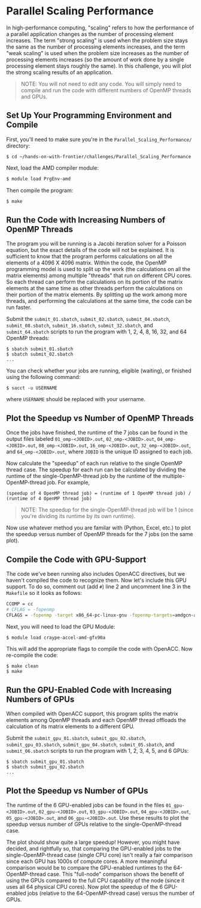 # Parallel Scaling Performance

In high-performance computing, "scaling" refers to how the performance of a parallel application changes as the number of processing element increases. The term "strong scaling" is used when the problem size stays the same as the number of processing elements increases, and the term "weak scaling" is used when the problem size increases as the number of processing elements increases (so the amount of work done by a single processing element stays roughly the same). In this challenge, you will plot the strong scaling results of an application.

> NOTE: You will not need to edit any code. You will simply need to compile and run the code with different numbers of OpenMP threads and GPUs.

## Set Up Your Programming Environment and Compile

First, you'll need to make sure you're in the `Parallel_Scaling_Performance/` directory:

```
$ cd ~/hands-on-with-frontier/challenges/Parallel_Scaling_Performance
```

Next, load the AMD compiler module:

```bash
$ module load PrgEnv-amd
```

Then compile the program:

```bash
$ make
```

## Run the Code with Increasing Numbers of OpenMP Threads

The program you will be running is a Jacobi iteration solver for a Poisson equation, but the exact details of the code will not be explained. It is sufficient to know that the program performs calculations on all the elements of a 4096 X 4096 matrix. Within the code, the OpenMP programming model is used to split up the work (the calculations on all the matrix elements) among multiple "threads" that run on different CPU cores. So each thread can perform the calculations on its portion of the matrix elements at the same time as other threads perform the calculations on their portion of the matrix elements. By splitting up the work among more threads, and performing the calculations at the same time, the code can be run faster.

Submit the `submit_01.sbatch`, `submit_02.sbatch`, `submit_04.sbatch`, `submit_08.sbatch`, `submit_16.sbatch`, `submit_32.sbatch`, and `submit_64.sbatch` scripts to run the program with 1, 2, 4, 8, 16, 32, and 64 OpenMP threads:

```
$ sbatch submit_01.sbatch
$ sbatch submit_02.sbatch
...
```

You can check whether your jobs are running, eligible (waiting), or finished using the following command:

```
$ sacct -u USERNAME
```
where `USERNAME` should be replaced with your username.

## Plot the Speedup vs Number of OpenMP Threads

Once the jobs have finished, the runtime of the 7 jobs can be found in the output files labeled `01_omp-<JOBID>.out`, `02_omp-<JOBID>.out`, `04_omp-<JOBID>.out`, `08_omp-<JOBID>.out`, `16_omp-<JOBID>.out`, `32_omp-<JOBID>.out`, and `64_omp-<JOBID>.out`, where `JOBID` is the unique ID assigned to each job.

Now calculate the "speedup" of each run relative to the single OpenMP thread case. The speedup for each run can be calculated by dividing the runtime of the single-OpenMP-thread job by the runtime of the multiple-OpenMP-thread job. For example,

```
(speedup of 4 OpenMP thread job) = (runtime of 1 OpenMP thread job) / (runtime of 4 OpenMP thread job) 
```

> NOTE: The speedup for the single-OpenMP-thread job will be 1 (since you're dividing its runtime by its own runtime).

Now use whatever method you are familar with (Python, Excel, etc.) to plot the speedup versus number of OpenMP threads for the 7 jobs (on the same plot). 

## Compile the Code with GPU-Support

The code we've been running also includes OpenACC directives, but we haven't compiled the code to recognize them. Now let's include this GPU support. To do so, comment out (add `#`) line 2 and uncomment line 3 in the `Makefile` so it looks as follows:

```bash
CCOMP = cc
# CFLAG = -fopenmp
CFLAGS = -fopenmp -target x86_64-pc-linux-gnu -fopenmp-targets=amdgcn-amd-amdhsa -Xopenmp-target=amdgcn-amd-amdhsa -march=gfx90a
```

Next, you will need to load the GPU Module:

```bash
$ module load craype-accel-amd-gfx90a
```

This will add the appropriate flags to compile the code with OpenACC. Now re-compile the code:

```
$ make clean
$ make
```

## Run the GPU-Enabled Code with Increasing Numbers of GPUs

When compiled with OpenACC support, this program splits the matrix elements among OpenMP threads and each OpenMP thread offloads the calculation of its matrix elements to a different GPU.  

Submit the `submit_gpu_01.sbatch`, `submit_gpu_02.sbatch`, `submit_gpu_03.sbatch`, `submit_gpu_04.sbatch`, `submit_05.sbatch`, and `submit_06.sbatch` scripts to run the program with 1, 2, 3, 4, 5, and 6 GPUs:

```
$ sbatch submit_gpu_01.sbatch
$ sbatch submit_gpu_02.sbatch
...
```

## Plot the Speedup vs Number of GPUs

The runtime of the 6 GPU-enabled jobs can be found in the files `01_gpu-<JOBID>.out`, `02_gpu-<JOBID>.out`, `03_gpu-<JOBID>.out`, `04_gpu-<JOBID>.out`, `05_gpu-<JOBID>.out`, and `06_gpu-<JOBID>.out`. Use these results to plot the speedup versus number of GPUs relative to the single-OpenMP-thread case. 

The plot should show quite a large speedup! However, you might have decided, and rightfully so, that comparing the GPU-enabled jobs to the single-OpenMP-thread case (single CPU core) isn't really a fair comparison since each GPU has 1000s of compute cores. A more meaningful comparison would be to compare the GPU-enabled runtimes to the 64-OpenMP-thread case. This "full-node" comparison shows the benefit of using the GPUs compared to the full CPU capability of the node (since it uses all 64 physical CPU cores). Now plot the speedup of the 6 GPU-enabled jobs (relative to the 64-OpenMP-thread case) versus the number of GPUs.



